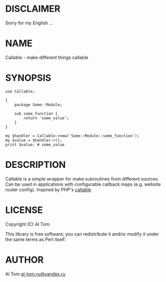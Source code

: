 # DISCLAIMER

Sorry for my English ...

# NAME

Callable - make different things callable

# SYNOPSIS

    use Callable;

    {
        package Some::Module;

        sub some_function {
            return 'some_value';
        }
    }

    my $handler = Callable->new('Some::Module::some_function');
    my $value = $handler->();
    print $value; # some_value

# DESCRIPTION

Callable is a simple wrapper for make subroutines from different sources.
Can be used in applications with configurable callback maps (e.g. website router config).
Inspired by PHP's [callable](https://www.php.net/manual/ru/language.types.callable.php)

# LICENSE

Copyright (C) Al Tom.

This library is free software; you can redistribute it and/or modify
it under the same terms as Perl itself.

# AUTHOR

Al Tom <al-tom.ru@yandex.ru>
